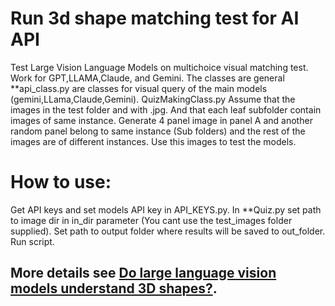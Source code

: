# Run 3d shape matching test for AI API
Test Large Vision Language Models on multichoice visual matching test. Work for GPT,LLAMA,Claude, and Gemini.
The classes are general **api_class.py are classes for visual query of the main models (gemini,LLama,Claude,Gemini).
QuizMakingClass.py Assume that the images in the test folder and with .jpg. And that each leaf subfolder contain images of same instance.
Generate 4 panel image in panel A and another random panel belong to same instance (Sub folders) and the rest of the images are of different instances.
Use this images to test the models.

# How to use:
Get API keys and set models API key in API_KEYS.py.
In **Quiz.py set path to image dir in in_dir parameter (You cant use the test_images folder supplied).
Set path to output folder where results will be saved to out_folder.
Run script.

## More details see [Do large language vision models understand 3D shapes?](https://arxiv.org/pdf/2412.10908).
